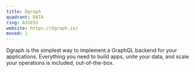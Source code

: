 ```yaml
---
title: Dgraph
quadrant: DATA
ring: ASSESS
website: https://dgraph.io/
moved: 1
---
```


Dgraph is the simplest way to implement a GraphQL backend for your applications. Everything you need to build apps, unite your data, and scale your operations is included, out-of-the-box.
